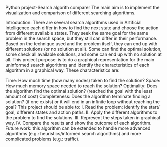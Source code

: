 Python project-Search algorith comparer
The main aim is to implement the visualization and comparison of different searching algorithms.

Introduction: There are several search algorithms used in Artificial Intelligence each differ in how to find the next state and choose the action from different available states. They seek the same goal for the same problem in the search space, but they still can differ in their performance. Based on the technique used and the problem itself, they can end up with different solutions (or no solution at all). Some can find the optimal solution, some check all available solutions, and some can end up with no solution at all. This project purpose: is to do a graphical representation for the main uninformed search algorithms and identify the characteristics of each algorithm in a graphical way. These characteristics are:

Time: How much time (how many nodes) taken to find the solution?
Space: How much memory space needed to reach the solution?
Optimality: Does the algorithm find the optimal solution? (reached the goal with the least amount of cost)
Completeness: Does the algorithm terminate finding a solution? (if one exists) or it will end in an infinite loop without reaching the goal? This project should be able to: I. Read the problem: identify the start/ goal, different states and action paths. II. Apply the different algorithms to the problem to find the solutions. III. Represent the steps taken in graphical way. IV. Compare the results and show the outcome of each algorithm. Future work: this algorithm can be extended to handle more advanced algorithms (e.g.: heuristics/informed search algorithms) and more complicated problems (e.g.: traffic).
